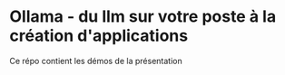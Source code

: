 # Ollama - du llm sur votre poste à la création d'applications

Ce répo contient les démos de la présentation